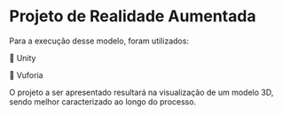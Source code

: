 #  Projeto de Realidade Aumentada

Para a execução desse modelo, foram utilizados:
<p> 📌 Unity </p>
<p> 📌 Vuforia </p>

<p align = "left">O projeto a ser apresentado resultará na visualização de um modelo 3D, sendo melhor caracterizado ao longo do processo.</p> 
